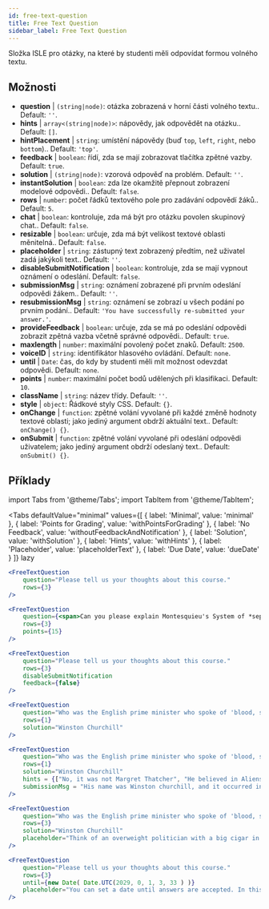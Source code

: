 ```yaml
---
id: free-text-question 
title: Free Text Question
sidebar_label: Free Text Question
---
```


Složka ISLE pro otázky, na které by studenti měli odpovídat formou volného textu.

## Možnosti

* __question__ | `(string|node)`: otázka zobrazená v horní části volného textu.. Default: `''`.
* __hints__ | `array<(string|node)>`: nápovědy, jak odpovědět na otázku.. Default: `[]`.
* __hintPlacement__ | `string`: umístění nápovědy (buď `top`, `left`, `right`, nebo `bottom`).. Default: `'top'`.
* __feedback__ | `boolean`: řídí, zda se mají zobrazovat tlačítka zpětné vazby. Default: `true`.
* __solution__ | `(string|node)`: vzorová odpověď na problém. Default: `''`.
* __instantSolution__ | `boolean`: zda lze okamžitě přepnout zobrazení modelové odpovědi.. Default: `false`.
* __rows__ | `number`: počet řádků textového pole pro zadávání odpovědí žáků.. Default: `5`.
* __chat__ | `boolean`: kontroluje, zda má být pro otázku povolen skupinový chat.. Default: `false`.
* __resizable__ | `boolean`: určuje, zda má být velikost textové oblasti měnitelná.. Default: `false`.
* __placeholder__ | `string`: zástupný text zobrazený předtím, než uživatel zadá jakýkoli text.. Default: `''`.
* __disableSubmitNotification__ | `boolean`: kontroluje, zda se mají vypnout oznámení o odeslání. Default: `false`.
* __submissionMsg__ | `string`: oznámení zobrazené při prvním odeslání odpovědi žákem.. Default: `''`.
* __resubmissionMsg__ | `string`: oznámení se zobrazí u všech podání po prvním podání.. Default: `'You have successfully re-submitted your answer.'`.
* __provideFeedback__ | `boolean`: určuje, zda se má po odeslání odpovědi zobrazit zpětná vazba včetně správné odpovědi.. Default: `true`.
* __maxlength__ | `number`: maximální povolený počet znaků. Default: `2500`.
* __voiceID__ | `string`: identifikátor hlasového ovládání. Default: `none`.
* __until__ | `Date`: čas, do kdy by studenti měli mít možnost odevzdat odpovědi. Default: `none`.
* __points__ | `number`: maximální počet bodů udělených při klasifikaci. Default: `10`.
* __className__ | `string`: název třídy. Default: `''`.
* __style__ | `object`: Řádkové styly CSS. Default: `{}`.
* __onChange__ | `function`: zpětné volání vyvolané při každé změně hodnoty textové oblasti; jako jediný argument obdrží aktuální text.. Default: `onChange() {}`.
* __onSubmit__ | `function`: zpětné volání vyvolané při odeslání odpovědi uživatelem; jako jediný argument obdrží odeslaný text.. Default: `onSubmit() {}`.


## Příklady

import Tabs from '@theme/Tabs';
import TabItem from '@theme/TabItem';

<Tabs
    defaultValue="minimal"
    values={[
        { label: 'Minimal', value: 'minimal' },
        { label: 'Points for Grading', value: 'withPointsForGrading' },
        { label: 'No Feedback', value: 'withoutFeedbackAndNotification' },
        { label: 'Solution', value: 'withSolution' },
        { label: 'Hints', value: 'withHints' },
        { label: 'Placeholder', value: 'placeholderText' },
        { label: 'Due Date', value: 'dueDate' }
    ]}
    lazy
>

<TabItem value="minimal" >

```jsx live
<FreeTextQuestion 
    question="Please tell us your thoughts about this course." 
    rows={3} 
/>
```
</TabItem>

<TabItem value="withPointsForGrading" >

```jsx live
<FreeTextQuestion 
    question={<span>Can you please explain Montesquieu's System of *separation of powers*?</span>} 
    rows={3} 
    points={15}
/>
```

</TabItem>

<TabItem value="withoutFeedbackAndNotification" >

```jsx live
<FreeTextQuestion 
    question="Please tell us your thoughts about this course." 
    rows={3}
    disableSubmitNotification 
    feedback={false}
/>
```

</TabItem>

<TabItem value="withSolution" > 

```jsx live
<FreeTextQuestion 
    question="Who was the English prime minister who spoke of 'blood, sweat and tears'?" 
    rows={1} 
    solution="Winston Churchill" 
/>
```

</TabItem>

<TabItem value="withHints" >

```jsx live
<FreeTextQuestion 
    question="Who was the English prime minister who spoke of 'blood, sweat and tears'?" 
    rows={1} 
    solution="Winston Churchill" 
    hints = {["No, it was not Margret Thatcher", "He believed in Aliens by the way", "His first name was Winston - like the guy in 1984"]}
    submissionMsg = "His name was Winston churchill, and it occurred in a speech given by him to the House of Commons of the Parliament of the United Kingdom on 13 May 1940. The speech is sometimes known by that name"
/>
```

</TabItem>

<TabItem value="placeholderText" >

```jsx live
<FreeTextQuestion 
    question="Who was the English prime minister who spoke of 'blood, sweat and tears'?" 
    rows={3} 
    solution="Winston Churchill" 
    placeholder="Think of an overweight politician with a big cigar in his mouth."
/>
```

</TabItem>

<TabItem value="dueDate" >

```jsx live
<FreeTextQuestion 
    question="Please tell us your thoughts about this course." 
    rows={3} 
    until={new Date( Date.UTC(2029, 0, 1, 3, 33 ) )}
    placeholder="You can set a date until answers are accepted. In this case it is 2020, 1st of January, 3:30 am UTC time."
/>
```

</TabItem>

</Tabs>
